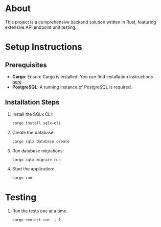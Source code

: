 # About
This project is a comprehensive backend solution written in Rust, featuring extensive API endpoint unit testing.

# Setup Instructions

## Prerequisites
- **Cargo**: Ensure Cargo is installed. You can find installation instructions [here](https://doc.rust-lang.org/cargo/getting-started/installation.html).
- **PostgreSQL**: A running instance of PostgreSQL is required.

## Installation Steps
1. Install the SQLx CLI:
   ```bash
   cargo install sqlx-cli
   ```
2. Create the database:
   ```bash
   cargo sqlx database create
   ```
3. Run database migrations:
   ```bash
   cargo sqlx migrate run
   ```
4. Start the application:
   ```bash
   cargo run
   ```

# Testing
1. Run the tests one at a time.
   ```bash
   cargo nextest run -j 1
   ```